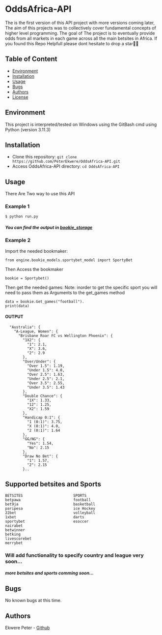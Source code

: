 # OddsAfrica-API
The is the first version of this API project with more versions coming later, The aim of this projects was to collectively cover fundamental concepts of higher level programming. The goal of The project is to eventually provide odds from all markets in each game across all the main betsites in Africa.
If you found this Repo Helpfull please dont hesitate to drop a star🙏😌

## Table of Content
* [Environment](#environment)
* [Installation](#installation)
* [Usage](#usage)
* [Bugs](#bugs)
* [Authors](#authors)
* [License](#license)


## Environment
This project is interpreted/tested on Windows using the GitBash cmd using Python (version 3.11.3)

## Installation
* Clone this repository: `git clone https://github.com/PeterEkwere/OddsAfrica-API.git`
* Access OddsAfrica-API directory: `cd OddsAfrica-API`



## Usage
There Are Two way to use this API

### Example 1

```
$ python run.py 
```
##### You can find the output in [bookie_storage](/engine/storage_engine/bookie_storage)


### Example 2

Import the needed bookmaker:
```
from engine.bookie_models.sportybet_model import SportyBet
```
Then Access the bookmaker

```
bookie = Sportybet()
```

Then get the needed games:
Note: inorder to get the specific sport you will need to pass them as Arguments to the get_games method
```
data = bookie.Get_games("football").
print(data)
```

#### OUTPUT
```
  "Australia": {
    "A-League, Women": {
      "Brisbane Roar FC vs Wellington Phoenix": {
        "1X2": {
          "1": 2.1,
          "X": 3.6,
          "2": 2.9
        },
        "Over/Under": {
          "Over 1.5": 1.19,
          "Under 1.5": 4.0,
          "Over 2.5": 1.63,
          "Under 2.5": 2.1,
          "Over 3.5": 2.55,
          "Under 3.5": 1.43
        },
        "Double Chance": {
          "1X": 1.33,
          "12": 1.25,
          "X2": 1.59
        },
        "Handicap 0:1": {
          "1 (0:1)": 3.75,
          "X (0:1)": 4.0,
          "2 (0:1)": 1.64
        },
        "GG/NG": {
          "Yes": 1.54,
          "No": 2.15
        },
        "Draw No Bet": {
          "1": 1.57,
          "2": 2.15
        }..
```

## Supported betsites and Sports
```
BETSITES                       SPORTS
betpawa                        football
bet9ja                         basketball
paripesa                       ice Hockey
22bet                          volleyball
1xbet                          darts
sportybet                      esoccer
nairabet
betwinner
betking
livescorebet
merrybet
```
### Will add functionality to specify country and league very soon...
##### more betsites and sports comming soon...

## Bugs
No known bugs at this time. 

## Authors
Ekwere Peter - [Github](https://github.com/PeterEkwere)
